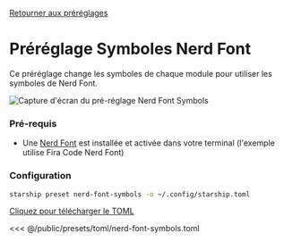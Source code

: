 [Retourner aux préréglages](./#nerd-font-symbols)

# Préréglage Symboles Nerd Font

Ce préréglage change les symboles de chaque module pour utiliser les symboles de Nerd Font.

![Capture d'écran du pré-réglage Nerd Font Symbols](/presets/img/nerd-font-symbols.png)

### Pré-requis

- Une [Nerd Font](https://www.nerdfonts.com/) est installée et activée dans votre terminal (l'exemple utilise Fira Code Nerd Font)

### Configuration

```sh
starship preset nerd-font-symbols -o ~/.config/starship.toml
```

[Cliquez pour télécharger le TOML](/presets/toml/nerd-font-symbols.toml)

<<< @/public/presets/toml/nerd-font-symbols.toml
